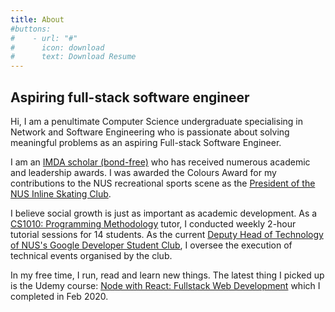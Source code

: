 ```yaml
---
title: About
#buttons:
#    - url: "#"
#      icon: download
#      text: Download Resume
---
```


## Aspiring full-stack software engineer

Hi, I am a penultimate <span class="google-yellow">Computer Science</span> undergraduate specialising in <span class="google-yellow">Network</span> and <span class="google-yellow">Software Engineering</span> who is passionate about <span class="google-yellow">solving meaningful problems</span> as an aspiring <span class="google-yellow">Full-stack Software Engineer</span>.

I am an [IMDA scholar (bond-free)](https://www.imda.gov.sg) who has received numerous academic and leadership awards. I was awarded the Colours Award for my contributions to the NUS recreational sports scene as the [President of the NUS Inline Skating Club](https://www.instagram.com/nusskating/?hl=en).

I believe social growth is just as important as academic development. As a [CS1010: Programming Methodology](https://nusmods.com/modules/CS1010/programming-methodology) tutor, I conducted weekly 2-hour tutorial sessions for 14 students. As the current [Deputy Head of Technology of NUS's Google Developer Student Club](https://dscnustech.github.io), I oversee the execution of technical events organised by the club.

In my free time, I run, read and learn new things. The latest thing I picked up is the Udemy course: [Node with React: Fullstack Web Development](https://www.udemy.com/certificate/UC-e3c08245-a935-45b7-91da-6cc690f3dd30/?utm_source=sendgrid.com&utm_medium=email&utm_campaign=email) which I completed in Feb 2020.
